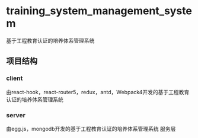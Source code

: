 # training_system_management_system
基于工程教育认证的培养体系管理系统

## 项目结构

### client
由react-hook，react-router5，redux，antd，Webpack4开发的基于工程教育认证的培养体系管理系统

### server
由egg.js，mongodb开发的基于工程教育认证的培养体系管理系统  服务层
